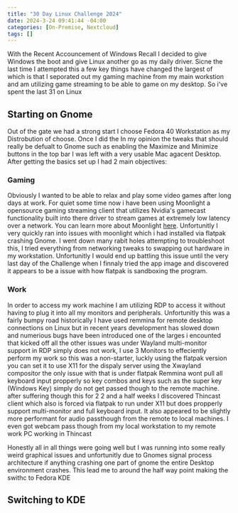 ```yaml
---
title: "30 Day Linux Challenge 2024"
date: 2024-3-24 09:41:44 -04:00
categories: [On-Premise, Nextcloud]
tags: []
---
```


With the Recent Accouncement of Windows Recall I decided to give Windows the boot and give Linux another go as my daily driver. Sicne the last time I attempted this a few key things have changed the largest of which is that I seporated out my gaming machine from my main workstion and am utilizing game streaming to be able to game on my desktop. So i've spent the last 31 on Linux


## Starting on Gnome 
Out of the gate we had a strong start I choose Fedora 40 Workstation as my Distrobution of choose. Once I did the In my opinion the tweaks that should really be defualt to Gnome such as enabling the Maximize and Minimize buttons in the top bar I was left with a very usable Mac agacent Desktop. After getting the basics set up I had 2 main objectives:

### Gaming
Obviously I wanted to be able to relax and play some video games after long days at work. For quiet some time now i have been using Moonlight a opensource gaming streaming client that utilizes Nvidia's gamecast functionality built into there driver to stream games at extremely low latency over a network. You can learn more about Moonlight [here](https://moonlight-stream.org/). Unfortunitly I very quickly ran into issues with moonlight which i had installed via flatpak crashing Gnome. I went down many rabit holes attempting to troubleshoot this, I tried everything from networking tweaks to swapping out hardware in my workstation. Unfortunitly I would end up battling this issue until the very last day of the Challenge when I finnaly tried the app image and discovered it appears to be a issue with how flatpak is sandboxing the program.

### Work
In order to access my work machine I am utilizing RDP to access it without having to plug it into all my monitors and peripherals. Unfortunitly this was a fairly bumpy road historically I have used remmina for remote desktop connections on Linux but in recent years development has slowed down and numerious bugs have been introduced one of the larges i encounted that kicked off all the other issues was under Wayland multi-monitor support in RDP simply does not work, I use 3 Monitors to effeciently perform my work so this was a non-starter, luckly using the flatpak version you can set it to use X11 for the dispaly server using the Xwayland compositor the only issue with that is under flatpak Remmina wont pull all keyboard input propperly so key combos and keys such as the super key (Windows Key) simply do not get passed though to the remote machine. after suffering though this for 2 2 and a half weeks I discovered Thincast client which also is forced via flatpak to run under X11 but does propperly support multi-monitor and full keyboard input. It also appeared to be slightly more performant for audio passthough from the remote to local machines. I even got webcam pass though from my local workstation to my remote work PC working in Thincast


Honestly all in all things were going well but I was running into some really weird graphical issues and unfortunitly due to Gnomes signal process architecture if anything crashing one part of gnome the entire Desktop environment crashes. This lead me to around the half way point making the swithc to Fedora KDE

## Switching to KDE
